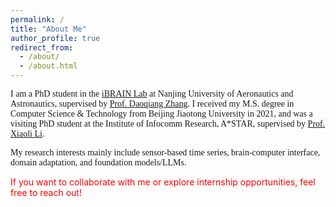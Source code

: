 ```yaml
---
permalink: /
title: "About Me"
author_profile: true
redirect_from: 
  - /about/
  - /about.html
---
```


<font face='Times New Roman'>I am a PhD student in the [iBRAIN Lab](https://ibrain.nuaa.edu.cn/) at Nanjing University of Aeronautics and Astronautics, supervised by [Prof. Daoqiang Zhang](https://parnec.nuaa.edu.cn/zhangdq/). I received my M.S. degree in Computer Science & Technology from Beijing Jiaotong University in 2021, and was a visiting PhD student at the Institute of Infocomm Research, A*STAR, supervised by [Prof. Xiaoli Li](https://personal.ntu.edu.sg/xlli/).</font>

<font face='Times New Roman'>My research interests mainly include sensor-based time series, brain-computer interface, domain adaptation, and foundation models/LLMs.</font>

<font color='red'>If you want to collaborate with me or explore internship opportunities, feel free to reach out!</font>
